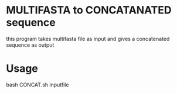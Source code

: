 # MULTIFASTA to CONCATANATED sequence

this program takes multifasta file as input and gives a concatenated sequence as output

# Usage

bash CONCAT.sh inputfile
